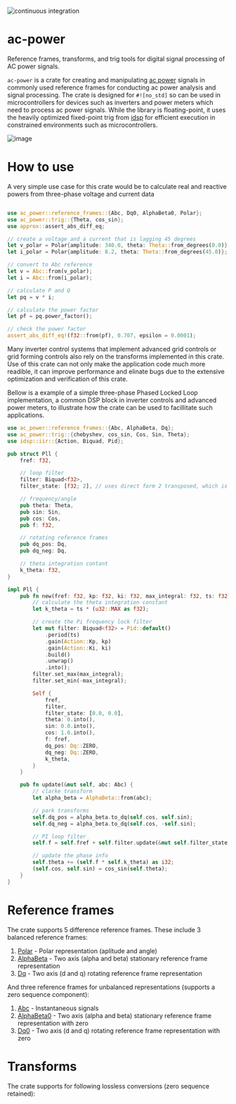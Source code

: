 ![continuous integration](https://github.com/unifi-consortium/ac-power/actions/workflows/rust.yml/badge.svg)

# ac-power
Reference frames, transforms, and trig tools for digital signal processing of AC power signals.

`ac-power` is a crate for creating and manipulating [ac power](https://en.wikipedia.org/wiki/AC_power) signals in commonly used reference frames for conducting ac power analysis and signal processing.  The crate is designed for `#![no_std]` so can be used in microcontrollers for devices such as inverters and power meters which need to process ac power signals.  While the library is floating-point, it uses the heavily optimized fixed-point trig from [idsp](https://crates.io/crates/idsp) for efficient execution in constrained environments such as microcontrollers.

![image](https://github.com/enphase/ac-power/assets/93219693/a44adb3a-eba3-4682-a412-0e61c4dabcc4)

# How to use

A very simple use case for this crate would be to calculate real and reactive powers from three-phase voltage and current data

```rust

use ac_power::reference_frames::{Abc, Dq0, AlphaBeta0, Polar};
use ac_power::trig::{Theta, cos_sin};
use approx::assert_abs_diff_eq;

// create a voltage and a current that is lagging 45 degrees
let v_polar = Polar{amplitude: 340.0, theta: Theta::from_degrees(0.0)};
let i_polar = Polar{amplitude: 8.2, theta: Theta::from_degrees(45.0)};

// convert to Abc reference
let v = Abc::from(v_polar);
let i = Abc::from(i_polar);

// calculate P and Q
let pq = v * i;

// calculate the power factor
let pf = pq.power_factor();

// check the power factor
assert_abs_diff_eq!(f32::from(pf), 0.707, epsilon = 0.0001);
```

Many inverter control systems that implement advanced grid controls or grid forming controls also rely on the transforms implemented in this crate.  Use of this crate can not only make the application code much more readible, it can improve performance and elinate bugs due to the extensive optimization and verification of this crate.

Bellow is a example of a simple three-phase Phased Locked Loop implementation, a common DSP block in inverter controls and advanced power meters, to illustrate how the crate can be used to facillitate such applications.

```rust
use ac_power::reference_frames::{Abc, AlphaBeta, Dq};
use ac_power::trig::{chebyshev, cos_sin, Cos, Sin, Theta};
use idsp::iir::{Action, Biquad, Pid};

pub struct Pll {
    fref: f32,

    // loop filter
    filter: Biquad<f32>,
    filter_state: [f32; 2], // uses direct form 2 transposed, which is optimized for floating point

    // frequency/angle
    pub theta: Theta,
    pub sin: Sin,
    pub cos: Cos,
    pub f: f32,

    // rotating reference frames
    pub dq_pos: Dq,
    pub dq_neg: Dq,

    // theta integration contant
    k_theta: f32,
}

impl Pll {
    pub fn new(fref: f32, kp: f32, ki: f32, max_integral: f32, ts: f32) -> Self {
        // calculate the theta integration constant
        let k_theta = ts * (u32::MAX as f32);

        // create the Pi frequency lock filter
        let mut filter: Biquad<f32> = Pid::default()
            .period(ts)
            .gain(Action::Kp, kp)
            .gain(Action::Ki, ki)
            .build()
            .unwrap()
            .into();
        filter.set_max(max_integral);
        filter.set_min(-max_integral);

        Self {
            fref,
            filter,
            filter_state: [0.0, 0.0],
            theta: 0.into(),
            sin: 0.0.into(),
            cos: 1.0.into(),
            f: fref,
            dq_pos: Dq::ZERO,
            dq_neg: Dq::ZERO,
            k_theta,
        }
    }

    pub fn update(&mut self, abc: Abc) {
        // clarke transform
        let alpha_beta = AlphaBeta::from(abc);

        // park transforms
        self.dq_pos = alpha_beta.to_dq(self.cos, self.sin);
        self.dq_neg = alpha_beta.to_dq(self.cos, -self.sin);

        // PI loop filter
        self.f = self.fref + self.filter.update(&mut self.filter_state, self.dq_pos.q);

        // update the phase info
        self.theta += (self.f * self.k_theta) as i32;
        (self.cos, self.sin) = cos_sin(self.theta);
    }
}
```

# Reference frames

The crate supports 5 difference reference frames.  These include 3 balanced reference frames:

1.  [Polar](crate::reference_frames::Polar) - Polar representation (aplitude and angle)
2.  [AlphaBeta](crate::reference_frames::AlphaBeta) - Two axis (alpha and beta) stationary reference frame representation
3.  [Dq](crate::reference_frames::Dq) - Two axis (d and q) rotating reference frame representation

And three reference frames for unbalanced representations (supports a zero sequence component):

1.  [Abc](crate::reference_frames::Abc) - Instantaneous signals
2.  [AlphaBeta0](crate::reference_frames::AlphaBeta0) - Two axis (alpha and beta) stationary reference frame representation with zero
3.  [Dq0](crate::reference_frames::Dq0) - Two axis (d and q) rotating reference frame representation with zero

# Transforms

The crate supports for following lossless conversions (zero sequence retained):

